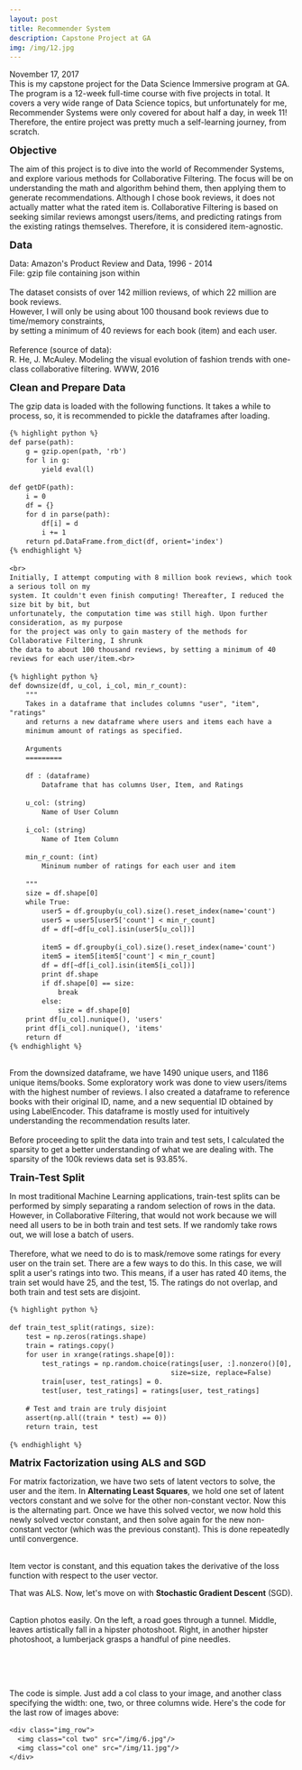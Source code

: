 ```yaml
---
layout: post
title: Recommender System
description: Capstone Project at GA
img: /img/12.jpg
---
```

November 17, 2017<br>
This is my capstone project for the Data Science Immersive program at GA. The program is a 12-week 
full-time course with five projects in total. It covers a very wide range of Data Science topics, 
but unfortunately for me, Recommender Systems were only covered for about half a day, in week 11! 
Therefore, the entire project was pretty much a self-learning journey, from scratch. 

<b><font size="+1">Objective</font></b>
<p>	The aim of this project is to dive into the world of Recommender Systems, and explore various 
	methods for Collaborative Filtering. The focus will be on understanding the math and algorithm 
	behind them, then applying them to generate recommendations. Although I chose book reviews, 
	it does not actually matter what the rated item is. Collaborative Filtering is based on seeking 
	similar reviews amongst users/items, and predicting ratings from the existing ratings themselves. 
	Therefore, it is considered item-agnostic.
</p>

<b><font size="+1">Data</font></b>
<p>	Data: Amazon's Product Review and Data, 1996 - 2014<br>
	File: gzip file containing json within<br>
	<br>
	The dataset consists of over 142 million reviews, of which 22 million are book reviews.<br>
	However, I will only be using about 100 thousand book reviews due to time/memory constraints,<br>
	by setting a minimum of 40 reviews for each book (item) and each user.<br>
	<br>
	Reference (source of data):<br>
	R. He, J. McAuley. Modeling the visual evolution of fashion trends with one-class collaborative filtering. WWW, 2016
</p>

<b><font size="+1">Clean and Prepare Data</font></b>
<p>	The gzip data is loaded with the following functions. It takes a while to process, so, it is 
	recommended to pickle the dataframes after loading.<br>

	{% highlight python %}
	def parse(path):
   		g = gzip.open(path, 'rb')
    	for l in g:
        	yield eval(l)

	def getDF(path):
    	i = 0
    	df = {}
    	for d in parse(path):
        	df[i] = d
        	i += 1
    	return pd.DataFrame.from_dict(df, orient='index')
	{% endhighlight %}

	<br>
	Initially, I attempt computing with 8 million book reviews, which took a serious toll on my
	system. It couldn't even finish computing! Thereafter, I reduced the size bit by bit, but
	unfortunately, the computation time was still high. Upon further consideration, as my purpose
	for the project was only to gain mastery of the methods for Collaborative Filtering, I shrunk
	the data to about 100 thousand reviews, by setting a minimum of 40 reviews for each user/item.<br>

	{% highlight python %}
	def downsize(df, u_col, i_col, min_r_count):
    	"""
    	Takes in a dataframe that includes columns "user", "item", "ratings"
    	and returns a new dataframe where users and items each have a
    	minimum amount of ratings as specified.

    	Arguments
    	=========
    
    	df : (dataframe)
        	Dataframe that has columns User, Item, and Ratings
        
    	u_col: (string)
        	Name of User Column
        
    	i_col: (string)
        	Name of Item Column

    	min_r_count: (int)
        	Mininum number of ratings for each user and item
        
    	"""
    	size = df.shape[0]
    	while True:
        	user5 = df.groupby(u_col).size().reset_index(name='count')
        	user5 = user5[user5['count'] < min_r_count]
        	df = df[~df[u_col].isin(user5[u_col])]

        	item5 = df.groupby(i_col).size().reset_index(name='count')
        	item5 = item5[item5['count'] < min_r_count]
        	df = df[~df[i_col].isin(item5[i_col])]
        	print df.shape
       		if df.shape[0] == size:
            	break
        	else:
            	size = df.shape[0]
    	print df[u_col].nunique(), 'users'
    	print df[i_col].nunique(), 'items'
    	return df
	{% endhighlight %}

<br>
	From the downsized dataframe, we have 1490 unique users, and 1186 unique items/books. Some
	exploratory work was done to view users/items with the highest number of reviews. I also
	created a dataframe to reference books with their original ID, name, and a new sequential
	ID obtained by using LabelEncoder. This dataframe is mostly used for intuitively understanding
	the recommendation results later.<br>
	<br>
	Before proceeding to split the data into train and test sets, I calculated the sparsity to
	get a better understanding of what we are dealing with. The sparsity of the 100k reviews
	data set is 93.85%.
</p>

<b><font size="+1">Train-Test Split</font></b>
<p>
	In most traditional Machine Learning applications, train-test splits can be performed by simply
	separating a random selection of rows in the data. However, in Collaborative Filtering, that
	would not work because we will need all users to be in both train and test sets. If we randomly
	take rows out, we will lose a batch of users.<br>
	<br>
	Therefore, what we need to do is to mask/remove some ratings for every user on the train set. 
	There are a few ways to do this. In this case, we will split a user's ratings into two. This 
	means, if a user has rated 40 items, the train set would have 25, and the test, 15. The ratings
	do not overlap, and both train and test sets are disjoint.<br>

	{% highlight python %}

	def train_test_split(ratings, size):
    	test = np.zeros(ratings.shape)
    	train = ratings.copy()
    	for user in xrange(ratings.shape[0]):
        	test_ratings = np.random.choice(ratings[user, :].nonzero()[0], 
                                        	size=size, replace=False)
        	train[user, test_ratings] = 0.
        	test[user, test_ratings] = ratings[user, test_ratings]
        
    	# Test and train are truly disjoint
    	assert(np.all((train * test) == 0)) 
    	return train, test

	{% endhighlight %}
</p>

<b><font size="+1">Matrix Factorization using ALS and SGD</font></b>
<p>	For matrix factorization, we have two sets of latent vectors to solve, the user and the item. 
	In <b>Alternating Least Squares</b>, we hold one set of latent vectors constant and we solve for the 
	other non-constant vector. Now this is the alternating part. Once we have this solved vector, 
	we now hold this newly solved vector constant, and then solve again for the new non-constant 
	vector (which was the previous constant). This is done repeatedly until convergence.
</p>

<div>
	<img src="{{ site.baseurl }}/img/derivative.jpg" alt="" title="Derivative"/>
</div>
<div class="col three caption">
	Item vector is constant, and this equation takes the derivative of the loss function with respect to 
	the user vector.
</div>

<p>
	That was ALS. Now, let's move on with <b>Stochastic Gradient Descent</b> (SGD). 
</p>






<div class="img_row">
	<img class="col one" src="{{ site.baseurl }}/img/derivative.jpg" alt="" title="example image"/>
	<img class="col one" src="{{ site.baseurl }}/img/derivative.jpg" alt="" title="example image"/>
	<img class="col one" src="{{ site.baseurl }}/img/derivative.jpg" alt="" title="example image"/>
</div>
<div class="col three caption">
	Caption photos easily. On the left, a road goes through a tunnel. Middle, leaves artistically fall in a hipster photoshoot. Right, in another hipster photoshoot, a lumberjack grasps a handful of pine needles.
</div>




<br/><br/><br/>


The code is simple. Just add a col class to your image, and another class specifying the width: one, two, or three columns wide. Here's the code for the last row of images above: 

	<div class="img_row">
	  <img class="col two" src="/img/6.jpg"/>
	  <img class="col one" src="/img/11.jpg"/>
	</div>
